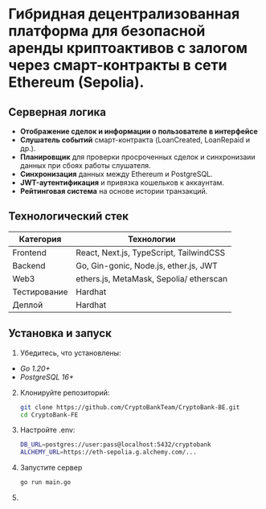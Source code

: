 # Гибридная децентрализованная платформа для безопасной аренды криптоактивов с залогом через смарт-контракты в сети Ethereum (Sepolia).

##  Серверная логика 
-  **Отображение сделок и информации о пользователе в интерфейсе**
-  **Слушатель событий** смарт-контракта (LoanCreated, LoanRepaid и др.).
-  **Планировщик** для проверки просроченных сделок и синхронизаии данных при сбоях работы слушателя.
-  **Синхронизация** данных между Ethereum и PostgreSQL.
-  **JWT-аутентификация** и привязка кошельков к аккаунтам.
-  **Рейтинговая система** на основе истории транзакций.

##  Технологический стек
| Категория       | Технологии                                                                 |
|-----------------|----------------------------------------------------------------------------|
| Frontend        | React, Next.js, TypeScript, TailwindCSS                                    |
| Backend         | Go, Gin-gonic, Node.js, ether.js, JWT                                      |
| Web3            | ethers.js, MetaMask, Sepolia/ etherscan                                    |
| Тестирование    | Hardhat                                                                    |
| Деплой          | Hardhat                                                                    |

## Установка и запуск
1. Убедитесь, что установлены:
  - *Go 1.20+*
  - *PostgreSQL 16+*
2. Клонируйте репозиторий:
   ```bash
   git clone https://github.com/CryptoBankTeam/CryptoBank-BE.git
   cd CryptoBank-FE
3. Настройте .env:
   ```bash
   DB_URL=postgres://user:pass@localhost:5432/cryptobank
   ALCHEMY_URL=https://eth-sepolia.g.alchemy.com/...
4. Запустите сервер
   ```bash
   go run main.go
5. 
